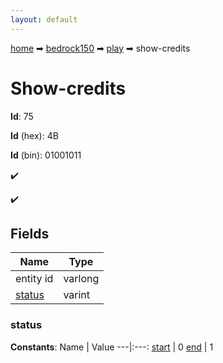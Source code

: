 ```yaml
---
layout: default
---
```


[home](/) ➡ [bedrock150](/protocol/bedrock150) ➡ [play](/protocol/bedrock150/play) ➡ show-credits

# Show-credits

**Id**: 75

**Id** (hex): 4B

**Id** (bin): 01001011

✔️

✔️

## Fields

Name | Type
---|---
entity id | varlong
[status](#status) | varint

### status

**Constants**:
Name | Value
---|:---:
[start](status_start) | 0
[end](status_end) | 1

